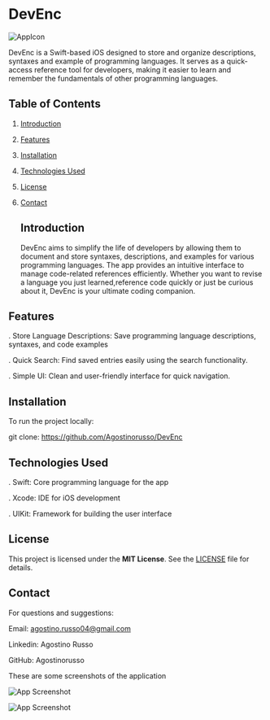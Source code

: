 # DevEnc


![AppIcon](https://github.com/user-attachments/assets/cbd9d7fb-8a93-46bf-9662-3e5a7aa43410)


DevEnc is a Swift-based iOS designed to store and organize descriptions, syntaxes and example of programming languages. It serves as a quick-access reference tool for developers, making it easier to learn and remember the fundamentals of other programming languages.

## Table of Contents
1. [Introduction](#introduction)  
2. [Features](#features)  
3. [Installation](#installation)  
4. [Technologies Used](#technologies-used)  
5. [License](#license)  
6. [Contact](#contact)  

    ## Introduction

   DevEnc aims to simplify the life of developers by allowing them to document and store syntaxes, descriptions, and examples for various programming languages. The app provides an intuitive interface to manage code-related references efficiently. Whether you want to revise a language you just learned,reference code quickly or just be curious about it, DevEnc is your ultimate coding companion.

 ## Features

   . Store Language Descriptions: Save programming language descriptions, syntaxes, and code examples
   
   . Quick Search: Find saved entries easily using the search functionality.

   . Simple UI: Clean and user-friendly interface for quick navigation.

   ## Installation

   To run the project locally:

 git clone:  https://github.com/Agostinorusso/DevEnc

 ## Technologies Used

   . Swift: Core programming language for the app

   . Xcode: IDE for iOS development

   . UIKit: Framework for building the user interface

   ## License

   This project is licensed under the **MIT License**. See the [LICENSE](LICENSE) file for details.


   ## Contact

For questions and suggestions:

Email: agostino.russo04@gmail.com

Linkedin: Agostino Russo

GitHub: Agostinorusso 


These are some screenshots of the application

![App Screenshot](https://github.com/Agostinorusso/DevEnc/blob/main/Screenshot%202024-12-17%20at%2014.51.51.jpeg)


![App Screenshot](https://github.com/Agostinorusso/DevEnc/blob/main/Screenshot%202024-12-17%20at%2014.56.23.jpeg)
